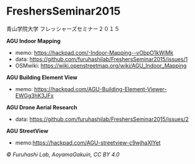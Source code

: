# FreshersSeminar2015
青山学院大学 フレッシャーズセミナー２０１５

**AGU Indoor Mapping**

* memo: https://hackpad.com/-Indoor-Mapping--vObpO1kWjMk
* data: https://github.com/furuhashilab/FreshersSeminar2015/issues/1
* OSMwiki: https://wiki.openstreetmap.org/wiki/AGU_Indoor_Mapping


**AGU Building Element View**
* memo: https://hackpad.com/AGU-Building-Element-Viewer-EWGg3hK3JFx

**AGU Drone Aerial Research**

* data: https://github.com/furuhashilab/FreshersSeminar2015/issues/2


**AGU StreetView**

* memo:https://hackpad.com/AGU-streetview-c9wjhaXIYet


*© Furuhashi Lab, AoyamaGakuin, CC BY 4.0*
